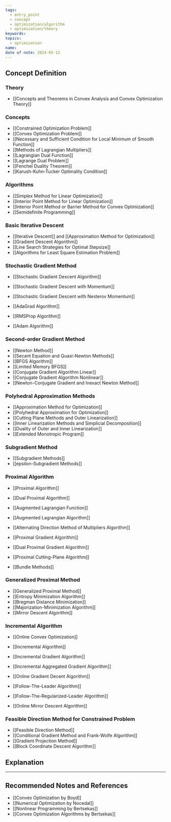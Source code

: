 ```yaml
---
tags:
  - entry_point
  - concept
  - optimization/algorithm
  - optimization/theory
keywords: 
topics:
  - optimization
name: 
date of note: 2024-05-12
---
```


## Concept Definition

### Theory

- [[Concepts and Theorems in Convex Analysis and Convex Optimization Theory]]

### Concepts

- [[Constrained Optimization Problem]]
- [[Convex Optimization Problem]]
- [[Necessary and Sufficient Condition for Local Minimum of Smooth Function]]
- [[Methods of Lagrangian Multipliers]]
- [[Lagrangian Dual Function]]
- [[Lagrange Dual Problem]]
- [[Fenchel Duality Theorem]]
- [[Karush-Kuhn-Tucker Optimality Condition]]

### Algorithms

- [[Simplex Method for Linear Optimization]]
- [[Interior Point Method for Linear Optimization]]
- [[Interior Point Method or Barrier Method for Convex Optimization]]
- [[Semidefinite Programming]]

### Basic Iterative Descent

- [[Iterative Descent]] and [[Approximation Method for Optimization]]
- [[Gradient Descent Algorithm]]
- [[Line Search Strategies for Optimal Stepsize]]
- [[Algorithms for Least Square Estimation Problem]]

### Stochastic Gradient Method

- [[Stochastic Gradient Descent Algorithm]]
- [[Stochastic Gradient Descent with Momentum]]
- [[Stochastic Gradient Descent with Nesterov Momentum]]

- [[AdaGrad Algorithm]]
- [[RMSProp Algorithm]]
- [[Adam Algorithm]]

### Second-order Gradient Method

- [[Newton Method]]
- [[Secant Equation and Quasi-Newton Methods]]
- [[BFGS Algorithm]]
- [[Limited Memory BFGS]]
- [[Conjugate Gradient Algorithm Linear]]
- [[Conjugate Gradient Algorithm Nonlinear]]
- [[Newton-Conjugate Gradient and Inexact Newton Method]]

### Polyhedral Approximation Methods

- [[Approximation Method for Optimization]]
- [[Polyhedral Approximation for Optimization]]
- [[Cutting Plane Methods and Outer Linearization]]
- [[Inner Linearization Methods and Simplicial Decomposition]]
- [[Duality of Outer and Inner Linearization]]
- [[Extended Monotropic Program]]

### Subgradient Method

- [[Subgradient Methods]]
- [[epsilon-Subgradient Methods]]

### Proximal Algorithm

- [[Proximal Algorithm]]
- [[Dual Proximal Algorithm]]
- [[Augmented Lagrangian Function]]
- [[Augmented Lagrangian Algorithm]]
- [[Alternating Direction Method of Multipliers Algorithm]]

- [[Proximal Gradient Algorithm]]
- [[Dual Proximal Gradient Algorithm]]

- [[Proximal Cutting-Plane Algorithm]]
- [[Bundle Methods]]


### Generalized Proximal Method

- [[Generalized Proximal Method]]
- [[Entropy Minimization Algorithm]]
- [[Bregman Distance Minimization]]
- [[Majorization-Minimization Algorithm]]
- [[Mirror Descent Algorithm]]

### Incremental Algorithm

- [[Online Convex Optimization]]
- [[Incremental Algorithm]]
- [[Incremental Gradient Algorithm]]
- [[Incremental Aggregated Gradient Algorithm]]
- [[Online Gradient Decent Algorithm]]


- [[Follow-The-Leader Algorithm]]
- [[Follow-The-Regularized-Leader Algorithm]]
- [[Online Mirror Descent Algorithm]]

### Feasible Direction Method for Constrained Problem

- [[Feasible Direction Method]]
- [[Conditional Gradient Method and Frank-Wolfe Algorithm]]
- [[Gradient Projection Method]]
- [[Block Coordinate Descent Algorithm]]


## Explanation





-----------
##  Recommended Notes and References


- [[Convex Optimization by Boyd]]
- [[Numerical Optimization by Nocedal]]
- [[Nonlinear Programming by Bertsekas]]
- [[Convex Optimization Algorithms by Bertsekas]]